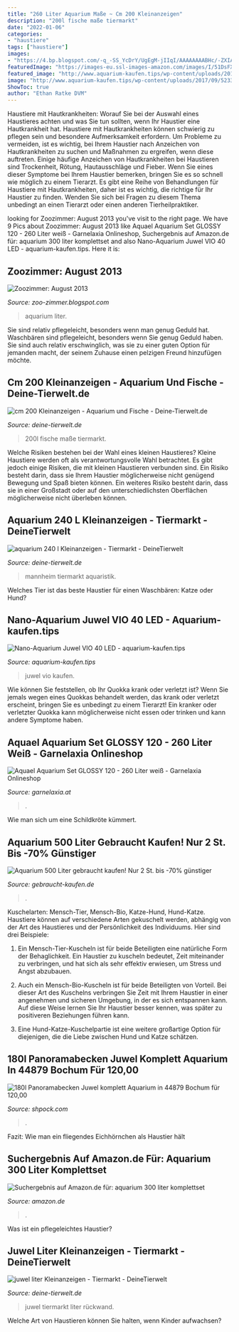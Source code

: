 ```yaml
---
title: "260 Liter Aquarium Maße ~ Cm 200 Kleinanzeigen"
description: "200l fische maße tiermarkt"
date: "2022-01-06"
categories:
- "haustiere"
tags: ["haustiere"]
images:
- "https://4.bp.blogspot.com/-q_-SS_YcDrY/UgEgM-jIIqI/AAAAAAAABHc/-ZXIAOBP7jg/s1600/2000+Liter+Aquarium.JPG"
featuredImage: "https://images-eu.ssl-images-amazon.com/images/I/51DsFXmvSkL._AC_US327_QL65_.jpg"
featured_image: "http://www.aquarium-kaufen.tips/wp-content/uploads/2017/09/52335_vio40_wei__1-3.jpg"
image: "http://www.aquarium-kaufen.tips/wp-content/uploads/2017/09/52335_vio40_wei__1-3.jpg"
ShowToc: true
author: "Ethan Ratke DVM"
---
```



Haustiere mit Hautkrankheiten: Worauf Sie bei der Auswahl eines Haustieres achten und was Sie tun sollten, wenn Ihr Haustier eine Hautkrankheit hat.
Haustiere mit Hautkrankheiten können schwierig zu pflegen sein und besondere Aufmerksamkeit erfordern. Um Probleme zu vermeiden, ist es wichtig, bei Ihrem Haustier nach Anzeichen von Hautkrankheiten zu suchen und Maßnahmen zu ergreifen, wenn diese auftreten. Einige häufige Anzeichen von Hautkrankheiten bei Haustieren sind Trockenheit, Rötung, Hautausschläge und Fieber. Wenn Sie eines dieser Symptome bei Ihrem Haustier bemerken, bringen Sie es so schnell wie möglich zu einem Tierarzt. Es gibt eine Reihe von Behandlungen für Haustiere mit Hautkrankheiten, daher ist es wichtig, die richtige für Ihr Haustier zu finden. Wenden Sie sich bei Fragen zu diesem Thema unbedingt an einen Tierarzt oder einen anderen Tierheilpraktiker.

	

		
looking for Zoozimmer: August 2013 you've visit to the right page. We have 9 Pics about Zoozimmer: August 2013 like Aquael Aquarium Set GLOSSY 120 - 260 Liter weiß - Garnelaxia Onlineshop, Suchergebnis auf Amazon.de für: aquarium 300 liter komplettset and also Nano-Aquarium Juwel VIO 40 LED - aquarium-kaufen.tips. Here it is:
		
    
## Zoozimmer: August 2013

<img loading=lazy src="https://4.bp.blogspot.com/-q_-SS_YcDrY/UgEgM-jIIqI/AAAAAAAABHc/-ZXIAOBP7jg/s1600/2000+Liter+Aquarium.JPG" onerror="this.onerror=null;this.src='https://tse2.mm.bing.net/th?id=OIP.BJLZBykbPJZNG9aIxVWw3gHaE5&amp;pid=15.1';" alt="Zoozimmer: August 2013">

_Source: zoo-zimmer.blogspot.com_

>aquarium liter. 

	

Sie sind relativ pflegeleicht, besonders wenn man genug Geduld hat.
Waschbären sind pflegeleicht, besonders wenn Sie genug Geduld haben. Sie sind auch relativ erschwinglich, was sie zu einer guten Option für jemanden macht, der seinem Zuhause einen pelzigen Freund hinzufügen möchte.

    
## Cm 200 Kleinanzeigen - Aquarium Und Fische - Deine-Tierwelt.de

<img loading=lazy src="http://bild1.qimage.de/200l-aquarium-masse-foto-bild-117487541.jpg" onerror="this.onerror=null;this.src='https://tse1.mm.bing.net/th?id=OIP.bTMD9hzFm1EMQYqX1KcdggHaEK&amp;pid=15.1';" alt="cm 200 Kleinanzeigen - Aquarium und Fische - Deine-Tierwelt.de">

_Source: deine-tierwelt.de_

>200l fische maße tiermarkt. 

	

Welche Risiken bestehen bei der Wahl eines kleinen Haustieres?
Kleine Haustiere werden oft als verantwortungsvolle Wahl betrachtet. Es gibt jedoch einige Risiken, die mit kleinen Haustieren verbunden sind. Ein Risiko besteht darin, dass sie Ihrem Haustier möglicherweise nicht genügend Bewegung und Spaß bieten können. Ein weiteres Risiko besteht darin, dass sie in einer Großstadt oder auf den unterschiedlichsten Oberflächen möglicherweise nicht überleben können.

    
## Aquarium 240 L Kleinanzeigen - Tiermarkt - DeineTierwelt

<img loading=lazy src="http://bild9.qimage.de/aquarium-240-liter-foto-bild-120071739.jpg" onerror="this.onerror=null;this.src='https://tse2.mm.bing.net/th?id=OIP.PcrVPt5mQMiAPB7G5alANwHaEK&amp;pid=15.1';" alt="aquarium 240 l Kleinanzeigen - Tiermarkt - DeineTierwelt">

_Source: deine-tierwelt.de_

>mannheim tiermarkt aquaristik. 

	

Welches Tier ist das beste Haustier für einen Waschbären: Katze oder Hund?

    
## Nano-Aquarium Juwel VIO 40 LED - Aquarium-kaufen.tips

<img loading=lazy src="http://www.aquarium-kaufen.tips/wp-content/uploads/2017/09/52335_vio40_wei__1-3.jpg" onerror="this.onerror=null;this.src='https://tse3.mm.bing.net/th?id=OIP.J5fhhtBXpRbBLQhBAzxQ7gHaHa&amp;pid=15.1';" alt="Nano-Aquarium Juwel VIO 40 LED - aquarium-kaufen.tips">

_Source: aquarium-kaufen.tips_

>juwel vio kaufen. 

	

Wie können Sie feststellen, ob Ihr Quokka krank oder verletzt ist?
Wenn Sie jemals wegen eines Quokkas behandelt werden, das krank oder verletzt erscheint, bringen Sie es unbedingt zu einem Tierarzt! Ein kranker oder verletzter Quokka kann möglicherweise nicht essen oder trinken und kann andere Symptome haben.

    
## Aquael Aquarium Set GLOSSY 120 - 260 Liter Weiß - Garnelaxia Onlineshop

<img loading=lazy src="https://www.garnelaxia.at/WebRoot/Store2/Shops/es10563248/57F2/38D8/DEF8/9003/D352/50ED/8963/FC01/GLOSSY-w-41.jpg" onerror="this.onerror=null;this.src='https://tse1.mm.bing.net/th?id=OIP.pws9cKYow3J8MlfWtbekPgHaEv&amp;pid=15.1';" alt="Aquael Aquarium Set GLOSSY 120 - 260 Liter weiß - Garnelaxia Onlineshop">

_Source: garnelaxia.at_

>. 

	

Wie man sich um eine Schildkröte kümmert.

    
## Aquarium 500 Liter Gebraucht Kaufen! Nur 2 St. Bis -70% Günstiger

<img loading=lazy src="https://m.media-amazon.com/images/I/51iI84ZX5QL._SL160_.jpg" onerror="this.onerror=null;this.src='https://tse1.mm.bing.net/th?id=OIP.XC3THg7AezZzscAqkHU42gAAAA&amp;pid=15.1';" alt="Aquarium 500 Liter gebraucht kaufen! Nur 2 St. bis -70% günstiger">

_Source: gebraucht-kaufen.de_

>. 

	

Kuschelarten: Mensch-Tier, Mensch-Bio, Katze-Hund, Hund-Katze.
Haustiere können auf verschiedene Arten gekuschelt werden, abhängig von der Art des Haustieres und der Persönlichkeit des Individuums. Hier sind drei Beispiele:
1. Ein Mensch-Tier-Kuscheln ist für beide Beteiligten eine natürliche Form der Behaglichkeit. Ein Haustier zu kuscheln bedeutet, Zeit miteinander zu verbringen, und hat sich als sehr effektiv erwiesen, um Stress und Angst abzubauen.

2. Auch ein Mensch-Bio-Kuscheln ist für beide Beteiligten von Vorteil. Bei dieser Art des Kuschelns verbringen Sie Zeit mit Ihrem Haustier in einer angenehmen und sicheren Umgebung, in der es sich entspannen kann. Auf diese Weise lernen Sie Ihr Haustier besser kennen, was später zu positiveren Beziehungen führen kann.

3. Eine Hund-Katze-Kuschelpartie ist eine weitere großartige Option für diejenigen, die die Liebe zwischen Hund und Katze schätzen.

    
## 180l Panoramabecken Juwel Komplett Aquarium In 44879 Bochum Für 120,00

<img loading=lazy src="https://webimg.secondhandapp.com/w-i-mgl/56cc6bfb4fa9e932329f673f" onerror="this.onerror=null;this.src='https://tse2.mm.bing.net/th?id=OIP.s3E4_VbfRPOSY6RLv1FaqgHaEK&amp;pid=15.1';" alt="180l Panoramabecken Juwel komplett Aquarium in 44879 Bochum für 120,00">

_Source: shpock.com_

>. 

	

Fazit: Wie man ein fliegendes Eichhörnchen als Haustier hält

    
## Suchergebnis Auf Amazon.de Für: Aquarium 300 Liter Komplettset

<img loading=lazy src="https://images-eu.ssl-images-amazon.com/images/I/51DsFXmvSkL._AC_US327_QL65_.jpg" onerror="this.onerror=null;this.src='https://tse3.mm.bing.net/th?id=OIP.jjW5Jw6DMMyV4UzXKIWqwAAAAA&amp;pid=15.1';" alt="Suchergebnis auf Amazon.de für: aquarium 300 liter komplettset">

_Source: amazon.de_

>. 

	

Was ist ein pflegeleichtes Haustier?

    
## Juwel Liter Kleinanzeigen - Tiermarkt - DeineTierwelt

<img loading=lazy src="http://bild5.qimage.de/juwel-aquarium-360-foto-bild-120432745.jpg" onerror="this.onerror=null;this.src='https://tse1.mm.bing.net/th?id=OIP.WhEgV-L_yNb1jpmedLVWzgHaJ4&amp;pid=15.1';" alt="juwel liter Kleinanzeigen - Tiermarkt - DeineTierwelt">

_Source: deine-tierwelt.de_

>juwel tiermarkt liter rückwand. 

	

Welche Art von Haustieren können Sie halten, wenn Kinder aufwachsen?

